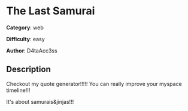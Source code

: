 # The Last Samurai

**Category**: web

**Difficulty**: easy

**Author**: D4taAcc3ss

## Description
Checkout my quote generator!!!!! You can really improve your myspace timeline!!!

It's about samurais&jinjas!!!

